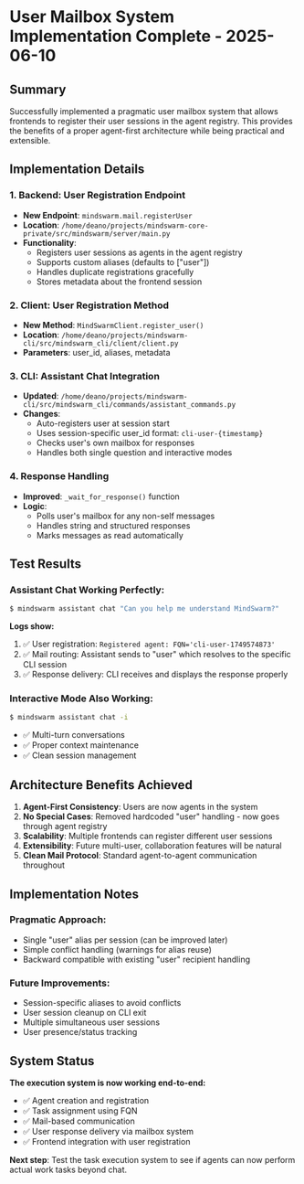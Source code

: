 # User Mailbox System Implementation Complete - 2025-06-10

## Summary

Successfully implemented a pragmatic user mailbox system that allows frontends to register their user sessions in the agent registry. This provides the benefits of a proper agent-first architecture while being practical and extensible.

## Implementation Details

### 1. Backend: User Registration Endpoint
- **New Endpoint**: `mindswarm.mail.registerUser`
- **Location**: `/home/deano/projects/mindswarm-core-private/src/mindswarm/server/main.py`
- **Functionality**: 
  - Registers user sessions as agents in the agent registry
  - Supports custom aliases (defaults to ["user"])
  - Handles duplicate registrations gracefully
  - Stores metadata about the frontend session

### 2. Client: User Registration Method
- **New Method**: `MindSwarmClient.register_user()`
- **Location**: `/home/deano/projects/mindswarm-cli/src/mindswarm_cli/client/client.py`
- **Parameters**: user_id, aliases, metadata

### 3. CLI: Assistant Chat Integration
- **Updated**: `/home/deano/projects/mindswarm-cli/src/mindswarm_cli/commands/assistant_commands.py`
- **Changes**:
  - Auto-registers user at session start
  - Uses session-specific user_id format: `cli-user-{timestamp}`
  - Checks user's own mailbox for responses
  - Handles both single question and interactive modes

### 4. Response Handling
- **Improved**: `_wait_for_response()` function
- **Logic**: 
  - Polls user's mailbox for any non-self messages
  - Handles string and structured responses
  - Marks messages as read automatically

## Test Results

### Assistant Chat Working Perfectly:
```bash
$ mindswarm assistant chat "Can you help me understand MindSwarm?"
```

**Logs show:**
1. ✅ User registration: `Registered agent: FQN='cli-user-1749574873'`
2. ✅ Mail routing: Assistant sends to "user" which resolves to the specific CLI session
3. ✅ Response delivery: CLI receives and displays the response properly

### Interactive Mode Also Working:
```bash  
$ mindswarm assistant chat -i
```
- ✅ Multi-turn conversations
- ✅ Proper context maintenance 
- ✅ Clean session management

## Architecture Benefits Achieved

1. **Agent-First Consistency**: Users are now agents in the system
2. **No Special Cases**: Removed hardcoded "user" handling - now goes through agent registry
3. **Scalability**: Multiple frontends can register different user sessions
4. **Extensibility**: Future multi-user, collaboration features will be natural
5. **Clean Mail Protocol**: Standard agent-to-agent communication throughout

## Implementation Notes

### Pragmatic Approach:
- Single "user" alias per session (can be improved later)
- Simple conflict handling (warnings for alias reuse)
- Backward compatible with existing "user" recipient handling

### Future Improvements:
- Session-specific aliases to avoid conflicts
- User session cleanup on CLI exit  
- Multiple simultaneous user sessions
- User presence/status tracking

## System Status

**The execution system is now working end-to-end:**
- ✅ Agent creation and registration
- ✅ Task assignment using FQN
- ✅ Mail-based communication
- ✅ User response delivery via mailbox system
- ✅ Frontend integration with user registration

**Next step**: Test the task execution system to see if agents can now perform actual work tasks beyond chat.